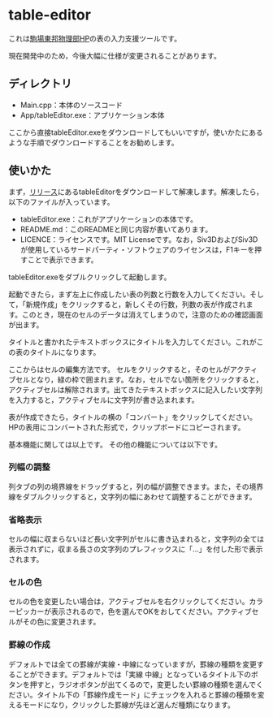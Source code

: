 # table-editor
これは[駒場東邦物理部HP](https://github.com/ktpcmember/ktpcmember.github.io)の表の入力支援ツールです。

現在開発中のため，今後大幅に仕様が変更されることがあります。
## ディレクトリ
- Main.cpp：本体のソースコード
- App/tableEditor.exe：アプリケーション本体

ここから直接tableEditor.exeをダウンロードしてもいいですが，使いかたにあるような手順でダウンロードすることをお勧めします。
## 使いかた
まず，[リリース](https://github.com/tkukt/table-editor/releases/)にあるtableEditorをダウンロードして解凍します。解凍したら，以下のファイルが入っています。
- tableEditor.exe：これがアプリケーションの本体です。
- README.md：このREADMEと同じ内容が書いてあります。
- LICENCE：ライセンスです。MIT Licenseです。なお，Siv3DおよびSiv3Dが使用しているサードパーティ・ソフトウェアのライセンスは，F1キーを押すことで表示できます。

tableEditor.exeをダブルクリックして起動します。

起動できたら，まず左上に作成したい表の列数と行数を入力してください。そして，「新規作成」をクリックすると，新しくその行数，列数の表が作成されます。このとき，現在のセルのデータは消えてしまうので，注意のための確認画面が出ます。

タイトルと書かれたテキストボックスにタイトルを入力してください。これがこの表のタイトルになります。

ここからはセルの編集方法です。
セルをクリックすると，そのセルがアクティブセルとなり，緑の枠で囲まれます。なお，セルでない箇所をクリックすると，アクティブセルは解除されます。出てきたテキストボックスに記入したい文字列を入力すると，アクティブセルに文字列が書き込まれます。

表が作成できたら，タイトルの横の「コンバート」をクリックしてください。HPの表用にコンバートされた形式で，クリップボードにコピーされます。

基本機能に関しては以上です。
その他の機能については以下です。

### 列幅の調整
列タブの列の境界線をドラッグすると，列の幅が調整できます。また，その境界線をダブルクリックすると，文字列の幅にあわせて調整することができます。

### 省略表示
セルの幅に収まらないほど長い文字列がセルに書き込まれると，文字列の全ては表示されずに，収まる長さの文字列のプレフィックスに「...」を付した形で表示されます。

### セルの色
セルの色を変更したい場合は，アクティブセルを右クリックしてください。カラーピッカーが表示されるので，色を選んでOKをおしてください。アクティブセルがその色に変更されます。

### 罫線の作成
デフォルトでは全ての罫線が実線・中線になっていますが，罫線の種類を変更することができます。デフォルトでは「実線 中線」となっているタイトル下のボタンを押すと，ラジオボタンが出てくるので，変更したい罫線の種類を選んでください。タイトル下の「罫線作成モード」にチェックを入れると罫線の種類を変えるモードになり，クリックした罫線が先ほど選んだ種類になります。

